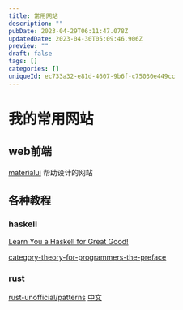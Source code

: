 ```yaml
---
title: 常用网站
description: ""
pubDate: 2023-04-29T06:11:47.078Z
updatedDate: 2023-04-30T05:09:46.906Z
preview: ""
draft: false
tags: []
categories: []
uniqueId: ec733a32-e81d-4607-9b6f-c75030e449cc
---
```

# 我的常用网站

## web前端

[materialui](https://materialui.co/) 帮助设计的网站

## 各种教程

### haskell
[Learn You a Haskell for Great Good!](http://learnyouahaskell.com/chapters)

[category-theory-for-programmers-the-preface](https://bartoszmilewski.com/2014/10/28/category-theory-for-programmers-the-preface/)

### rust
[rust-unofficial/patterns](https://github.com/rust-unofficial/patterns) [中文](http://chuxiuhong.com/chuxiuhong-rust-patterns-zh/intro.html)